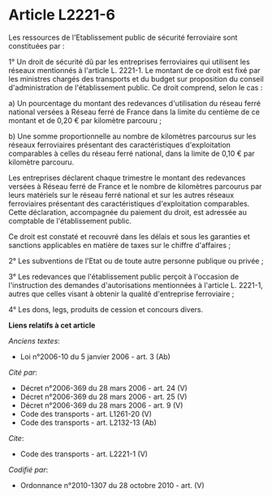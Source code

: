# Article L2221-6

Les ressources de l'Etablissement public de sécurité ferroviaire sont constituées par : 

1° Un droit de sécurité dû par les entreprises ferroviaires qui utilisent les réseaux mentionnés à l'article L. 2221-1. Le
montant de ce droit est fixé par les ministres chargés des transports et du budget sur proposition du conseil
d'administration de l'établissement public. Ce droit comprend, selon le cas : 

a) Un pourcentage du montant des redevances d'utilisation du réseau ferré national versées à Réseau ferré de France dans la
limite du centième de ce montant et de 0,20 € par kilomètre parcouru ; 

b) Une somme proportionnelle au nombre de kilomètres parcourus sur les réseaux ferroviaires présentant des caractéristiques
d'exploitation comparables à celles du réseau ferré national, dans la limite de 0,10 € par kilomètre parcouru. 

Les entreprises déclarent chaque trimestre le montant des redevances versées à Réseau ferré de France et le nombre de
kilomètres parcourus par leurs matériels sur le réseau ferré national et sur les autres réseaux ferroviaires présentant des
caractéristiques d'exploitation comparables. Cette déclaration, accompagnée du paiement du droit, est adressée au comptable
de l'établissement public. 

Ce droit est constaté et recouvré dans les délais et sous les garanties et sanctions applicables en matière de taxes sur le
chiffre d'affaires ; 

2° Les subventions de l'Etat ou de toute autre personne publique ou privée ; 

3° Les redevances que l'établissement public perçoit à l'occasion de l'instruction des demandes d'autorisations mentionnées à
l'article L. 2221-1, autres que celles visant à obtenir la qualité d'entreprise ferroviaire ; 

4° Les dons, legs, produits de cession et concours divers.

**Liens relatifs à cet article**

_Anciens textes_:

  - Loi n°2006-10 du 5 janvier 2006 - art. 3 (Ab)

_Cité par_:

  - Décret n°2006-369 du 28 mars 2006 - art. 24 (V)
  - Décret n°2006-369 du 28 mars 2006 - art. 25 (V)
  - Décret n°2006-369 du 28 mars 2006 - art. 9 (V)
  - Code des transports - art. L1261-20 (V)
  - Code des transports - art. L2132-13 (Ab)

_Cite_:

  - Code des transports - art. L2221-1 (V)

_Codifié par_:

  - Ordonnance n°2010-1307 du 28 octobre 2010 - art. (V)
